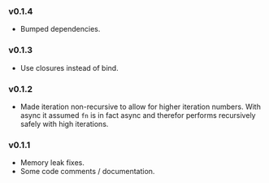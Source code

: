 
### v0.1.4

* Bumped dependencies.

### v0.1.3

* Use closures instead of bind.

### v0.1.2

* Made iteration non-recursive to allow for higher iteration numbers. With async it assumed `fn` is in fact async and therefor performs recursively safely with high iterations.

### v0.1.1

* Memory leak fixes.
* Some code comments / documentation.
